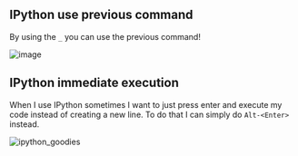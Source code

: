 ## IPython use previous command

By using the `_` you can use the previous command!

![image](https://cloud.githubusercontent.com/assets/778410/22393578/5f62353e-e4df-11e6-8462-95c23ef5fed6.png)

## IPython immediate execution

When I use IPython sometimes I want to just press enter and execute my code instead of creating a new line. To do that I can simply do `Alt-<Enter>` instead.

![ipython_goodies](https://cloud.githubusercontent.com/assets/778410/22355060/bfc21fde-e3fe-11e6-93fe-c1baf7fd9942.gif)
